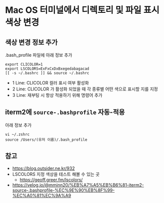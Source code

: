 # Mac OS 터미널에서 디렉토리 및 파일 표시 색상 변경
## 색상 변경 정보 추가
.bash_profile 파일에 아래 정보 추가
```
export CLICOLOR=1
export LSCOLORS=ExFxCxDxBxegedabagacad
[[ -s ~/.bashrc ]] && source ~/.bashrc
```

- 1 Line: CLICOLOR 컬러 표시 여부 활성화
- 2 Line: CLICOLOR 가 활성화 되었을 때 각 종류별 어떤 색으로 표시할 지를 지정
- 3 Line: 재부팅 시 항상 적용하기 위해 명령어 추가

## iterm2에 `source-.bashprofile` 자동-적용
아래 정보 추가
```
vi ~/.zshrc
source /Users/(유저 이름)/.bash_profile
```

## 참고
- https://blog.outsider.ne.kr/932
- LSCOLORS 지정 색상을 테스트 해볼 수 있는 곳
  - https://geoff.greer.fm/lscolors/
- https://velog.io/@mminn20/%EB%A7%A5%EB%B6%81-iterm2-source-.bashprofile-%EC%9E%90%EB%8F%99-%EC%A0%81%EC%9A%A9
